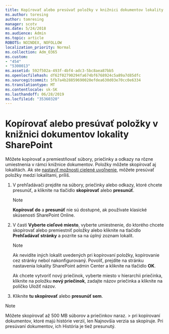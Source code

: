 ```yaml
---
title: Kopírovať alebo presúvať položky v knižnici dokumentov lokality SharePoint
ms.author: toresing
author: tomresing
manager: scotv
ms.date: 5/24/2018
ms.audience: Admin
ms.topic: article
ROBOTS: NOINDEX, NOFOLLOW
localization_priority: Normal
ms.collection: Adm_O365
ms.custom:
- "454"
- "5300013"
ms.assetid: 592f502a-493f-4bf4-adc3-5bc8aea87bb5
ms.openlocfilehash: df62f02790294fa674bf6768924c5a89a7d85dfc
ms.sourcegitcommit: 5fb7a4b28859690020efdea630d03e70cc0e6334
ms.translationtype: MT
ms.contentlocale: sk-SK
ms.lasthandoff: 06/28/2019
ms.locfileid: "35360320"
---
```

# <a name="copy-or-move-items-in-a-sharepoint-document-library"></a>Kopírovať alebo presúvať položky v knižnici dokumentov lokality SharePoint

Môžete kopírovať a premiestňovať súbory, priečinky a odkazy na rôzne umiestnenia v rámci knižnice dokumentov. Položky môžete skopírovať aj lokalitách. Ak ste [nastaviť možnosti cielené uvoľnenie](https://go.microsoft.com/fwlink/?linkid=622980), môžete presúvať položky medzi lokalitami, príliš.
  
1. V prehľadávači prejdite na súbory, priečinky alebo odkazy, ktoré chcete presunúť, a kliknite na tlačidlo **skopírovať** alebo **presunúť**.

    > [!NOTE]
    > **Kopírovať do** a **presunúť** nie sú dostupné, ak používate klasické skúsenosti SharePoint Online.
  
2. V časti **Vyberte cieľové miesto**, vyberte umiestnenie, do ktorého chcete skopírovať alebo premiestniť položky alebo kliknite na tlačidlo **Prehľadávať stránky** a pozrite sa na úplný zoznam lokalít.

    > [!NOTE]
    > Ak nevidíte iných lokalít uvedených pri kopírovaní položky, kopírovanie cez stránky nebol nakonfigurovaný. Povoliť, prejdite na stránku nastavenia lokality SharePoint admin Center a kliknite na tlačidlo **OK**.
  
    Ak chcete vytvoriť nový priečinok, vyberte miesto v hierarchii priečinka, kliknite na položku **nový priečinok**, zadajte názov priečinka a kliknite na políčko Uložiť názov.

3. Kliknite **tu skopírovať** alebo **presunúť sem**.

> [!NOTE]
> Môžete skopírovať až 500 MB súborov a priečinkov naraz. > pri kopírovaní dokumentov, ktoré majú histórie verzií, len Najnovšia verzia sa skopíruje. Pri presúvaní dokumentov, ich História je tiež presunutý.
  